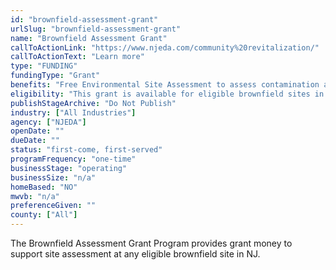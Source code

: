 ```yaml
---
id: "brownfield-assessment-grant"
urlSlug: "brownfield-assessment-grant"
name: "Brownfield Assessment Grant"
callToActionLink: "https://www.njeda.com/community%20revitalization/"
callToActionText: "Learn more"
type: "FUNDING"
fundingType: "Grant"
benefits: "Free Environmental Site Assessment to assess contamination at brownfield sites."
eligibility: "This grant is available for eligible brownfield sites in the state to assess known or suspected contamination at a site."
publishStageArchive: "Do Not Publish"
industry: ["All Industries"]
agency: ["NJEDA"]
openDate: ""
dueDate: ""
status: "first-come, first-served"
programFrequency: "one-time"
businessStage: "operating"
businessSize: "n/a"
homeBased: "NO"
mwvb: "n/a"
preferenceGiven: ""
county: ["All"]
---
```


The Brownfield Assessment Grant Program provides grant money to support site assessment at any eligible brownfield site in NJ.
